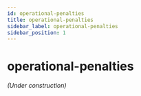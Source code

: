 ```yaml
---
id: operational-penalties
title: operational-penalties
sidebar_label: operational-penalties
sidebar_position: 1
---
```


# operational-penalties

*(Under construction)*
